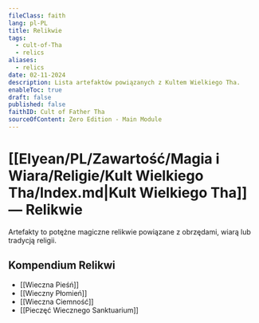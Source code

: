 ```yaml
---
fileClass: faith
lang: pl-PL
title: Relikwie
tags:
  - cult-of-Tha
  - relics
aliases:
  - relics
date: 02-11-2024
description: Lista artefaktów powiązanych z Kultem Wielkiego Tha.
enableToc: true
draft: false
published: false
faithID: Cult of Father Tha
sourceOfContent: Zero Edition - Main Module
---
```


# [[Elyean/PL/Zawartość/Magia i Wiara/Religie/Kult Wielkiego Tha/Index.md|Kult Wielkiego Tha]] — Relikwie

Artefakty to potężne magiczne relikwie powiązane z obrzędami, wiarą lub tradycją religii.

## Kompendium Relikwi

- [[Wieczna Pieśń]]
- [[Wieczny Płomień]]
- [[Wieczna Ciemność]]
- [[Pieczęć Wiecznego Sanktuarium]]